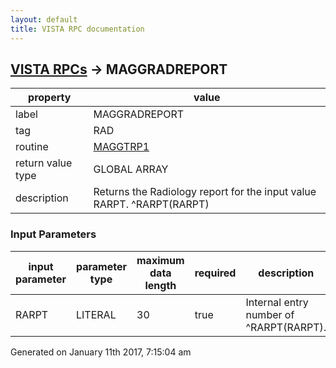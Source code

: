 ```yaml
---
layout: default
title: VISTA RPC documentation
---
```




## [VISTA RPCs](TableOfContent.md) &#8594; MAGGRADREPORT 

 property | value 
--- | --- 
 label | MAGGRADREPORT
 tag | RAD
 routine | [MAGGTRP1](http://code.osehra.org/dox/Routine_MAGGTRP1_source.html)
 return value type | GLOBAL ARRAY
 description | Returns the Radiology report for the input value RARPT.  ^RARPT(RARPT)

### Input Parameters

| input parameter | parameter type | maximum data length | required | description | 
| --- | --- | --- | --- | --- | 
| RARPT | LITERAL | 30 | true | Internal entry number of ^RARPT(RARPT). | 




 Generated on January 11th 2017, 7:15:04 am